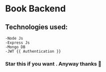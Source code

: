 # Book Backend

## Technologies used:

    -Node Js
    -Express Js
    -Mongo DB
    -JWT {{ Authentication }}

### Star this if you want . Anyway thanks 🥰
